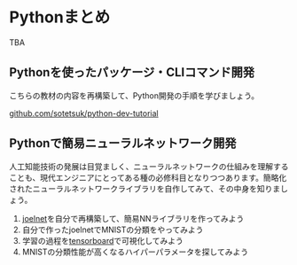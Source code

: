 # Pythonまとめ
TBA

## Pythonを使ったパッケージ・CLIコマンド開発

こちらの教材の内容を再構築して、Python開発の手順を学びましょう。

[github.com/sotetsuk/python-dev-tutorial](https://github.com/sotetsuk/python-dev-tutorial)


## Pythonで簡易ニューラルネットワーク開発
人工知能技術の発展は目覚ましく、ニューラルネットワークの仕組みを理解することも、現代エンジニアにとってある種の必修科目となりつつあります。簡略化されたニューラルネットワークライブラリを自作してみて、その中身を知りましょう。


1. [joelnet](https://github.com/joelgrus/joelnet)を自分で再構築して、簡易NNライブラリを作ってみよう
2. 自分で作ったjoelnetでMNISTの分類をやってみよう
3. 学習の過程を[tensorboard](https://www.tensorflow.org/tensorboard?hl=ja)で可視化してみよう
4. MNISTの分類性能が高くなるハイパーパラメータを探してみよう